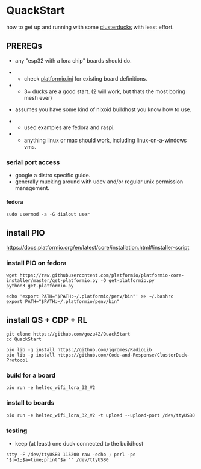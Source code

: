 
# QuackStart

how to get up and running with some [clusterducks](https://github.com/Code-and-Response/ClusterDuck-Protocol) with least effort.



## PREREQs

* any "esp32 with a lora chip" boards should do. 
* * check [platformio.ini](platformio.ini) for existing board definitions.
* * 3+ ducks are a good start. (2 will work, but thats the most boring mesh ever)

* assumes you have some kind of nixoid buildhost you know how to use.
* * used examples are fedora and raspi.
* * anything linux or mac should work, including linux-on-a-windows vms.


### serial port access

* google a distro specific guide.
* generally mucking around with udev and/or regular unix permission management.


#### fedora

```
sudo usermod -a -G dialout user
```




## install PIO

https://docs.platformio.org/en/latest/core/installation.html#installer-script


### install PIO on fedora

```
wget https://raw.githubusercontent.com/platformio/platformio-core-installer/master/get-platformio.py -O get-platformio.py
python3 get-platformio.py

echo 'export PATH="$PATH:~/.platformio/penv/bin"' >> ~/.bashrc
export PATH="$PATH:~/.platformio/penv/bin"
```


## install QS + CDP + RL

```
git clone https://github.com/gozu42/QuackStart
cd QuackStart

pio lib -g install https://github.com/jgromes/RadioLib
pio lib -g install https://github.com/Code-and-Response/ClusterDuck-Protocol
```


### build for a board

```
pio run -e heltec_wifi_lora_32_V2
```


### install to boards

```
pio run -e heltec_wifi_lora_32_V2 -t upload --upload-port /dev/ttyUSB0
```


### testing

* keep (at least) one duck connected to the buildhost

```
stty -F /dev/ttyUSB0 115200 raw -echo ; perl -pe '$|=1;$a=time;print"$a "' /dev/ttyUSB0
```


